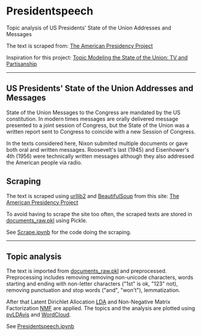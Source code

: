 # Presidentspeech
Topic analysis of US Presidents' State of the Union Addresses and Messages

The text is scraped from: [The American Presidency Project](http://www.presidency.ucsb.edu/sou.php)

Inspiration for this project: [Topic Modeling the State of the Union: TV and Partisanship](https://www.exaptive.com/blog/topic-modeling-the-state-of-the-union)

---

## US Presidents' State of the Union Addresses and Messages

State of the Union Messages to the Congress are mandated by the US constitution. In modern times messages are orally delivered message presented to a joint session of Congress, but the State of the Union was a written report sent to Congress to coincide with a new Session of Congress. 

In the texts considered here, Nixon submited multiple documents or gave both oral and written messages. Roosevelt's last (1945) and Eisenhower's 4th (1956) were technically written messages although they also addressed the American people via radio.


## Scraping

The text is scraped using [urllib2](https://pymotw.com/2/urllib2/) and [BeautifulSoup](https://pypi.python.org/pypi/beautifulsoup4) from this site:
[The American Presidency Project](http://www.presidency.ucsb.edu/sou.php)

To avoid having to scrape the site too often, the scraped texts are stored in [documents_raw.pkl](https://github.com/aless80/Presidentspeech/blob/master/documents_raw.pkl) using Pickle. 

See [Scrape.ipynb](https://github.com/aless80/Presidentspeech/blob/master/Scrape.ipynb) for the code doing the scraping. 

---

## Topic analysis

The text is imported from [documents_raw.pkl](https://github.com/aless80/Presidentspeech/blob/master/documents_raw.pkl) and  preprocessed. Preprocessing includes removing removing non-unicode characters, words starting and ending with non-letter characters ("1st" is ok, "123" not), removing punctuation and stop words ("and",  "won't"), lemmatization. 

After that Latent Dirichlet Allocation [LDA](http://scikit-learn.org/stable/modules/generated/sklearn.decomposition.LatentDirichletAllocation.html) and Non-Negative Matrix Factorization [NMF](http://scikit-learn.org/stable/modules/generated/sklearn.decomposition.NMF.html) are applied. The topics and the analysis are plotted using [pyLDAvis](http://nbviewer.jupyter.org/github/bmabey/pyLDAvis/blob/master/notebooks/sklearn.ipynb) and [WordCloud](https://github.com/amueller/word_cloud).

See [Presidentspeech.ipynb](https://github.com/aless80/Presidentspeech/blob/master/Presidentspeech.ipynb)
